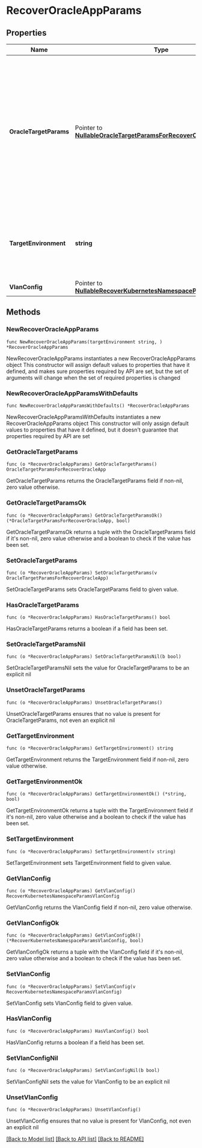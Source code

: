 # RecoverOracleAppParams

## Properties

Name | Type | Description | Notes
------------ | ------------- | ------------- | -------------
**OracleTargetParams** | Pointer to [**NullableOracleTargetParamsForRecoverOracleApp**](OracleTargetParamsForRecoverOracleApp.md) | Specifies the params for recovering to a oracle host. Provided oracle backup should be recovered to same type of target host. For Example: If you have oracle backup taken from a physical host then that should be recovered to physical host only. | [optional] 
**TargetEnvironment** | **string** | Specifies the environment of the recovery target. The corresponding params below must be filled out. | 
**VlanConfig** | Pointer to [**NullableRecoverKubernetesNamespaceParamsVlanConfig**](RecoverKubernetesNamespaceParamsVlanConfig.md) |  | [optional] 

## Methods

### NewRecoverOracleAppParams

`func NewRecoverOracleAppParams(targetEnvironment string, ) *RecoverOracleAppParams`

NewRecoverOracleAppParams instantiates a new RecoverOracleAppParams object
This constructor will assign default values to properties that have it defined,
and makes sure properties required by API are set, but the set of arguments
will change when the set of required properties is changed

### NewRecoverOracleAppParamsWithDefaults

`func NewRecoverOracleAppParamsWithDefaults() *RecoverOracleAppParams`

NewRecoverOracleAppParamsWithDefaults instantiates a new RecoverOracleAppParams object
This constructor will only assign default values to properties that have it defined,
but it doesn't guarantee that properties required by API are set

### GetOracleTargetParams

`func (o *RecoverOracleAppParams) GetOracleTargetParams() OracleTargetParamsForRecoverOracleApp`

GetOracleTargetParams returns the OracleTargetParams field if non-nil, zero value otherwise.

### GetOracleTargetParamsOk

`func (o *RecoverOracleAppParams) GetOracleTargetParamsOk() (*OracleTargetParamsForRecoverOracleApp, bool)`

GetOracleTargetParamsOk returns a tuple with the OracleTargetParams field if it's non-nil, zero value otherwise
and a boolean to check if the value has been set.

### SetOracleTargetParams

`func (o *RecoverOracleAppParams) SetOracleTargetParams(v OracleTargetParamsForRecoverOracleApp)`

SetOracleTargetParams sets OracleTargetParams field to given value.

### HasOracleTargetParams

`func (o *RecoverOracleAppParams) HasOracleTargetParams() bool`

HasOracleTargetParams returns a boolean if a field has been set.

### SetOracleTargetParamsNil

`func (o *RecoverOracleAppParams) SetOracleTargetParamsNil(b bool)`

 SetOracleTargetParamsNil sets the value for OracleTargetParams to be an explicit nil

### UnsetOracleTargetParams
`func (o *RecoverOracleAppParams) UnsetOracleTargetParams()`

UnsetOracleTargetParams ensures that no value is present for OracleTargetParams, not even an explicit nil
### GetTargetEnvironment

`func (o *RecoverOracleAppParams) GetTargetEnvironment() string`

GetTargetEnvironment returns the TargetEnvironment field if non-nil, zero value otherwise.

### GetTargetEnvironmentOk

`func (o *RecoverOracleAppParams) GetTargetEnvironmentOk() (*string, bool)`

GetTargetEnvironmentOk returns a tuple with the TargetEnvironment field if it's non-nil, zero value otherwise
and a boolean to check if the value has been set.

### SetTargetEnvironment

`func (o *RecoverOracleAppParams) SetTargetEnvironment(v string)`

SetTargetEnvironment sets TargetEnvironment field to given value.


### GetVlanConfig

`func (o *RecoverOracleAppParams) GetVlanConfig() RecoverKubernetesNamespaceParamsVlanConfig`

GetVlanConfig returns the VlanConfig field if non-nil, zero value otherwise.

### GetVlanConfigOk

`func (o *RecoverOracleAppParams) GetVlanConfigOk() (*RecoverKubernetesNamespaceParamsVlanConfig, bool)`

GetVlanConfigOk returns a tuple with the VlanConfig field if it's non-nil, zero value otherwise
and a boolean to check if the value has been set.

### SetVlanConfig

`func (o *RecoverOracleAppParams) SetVlanConfig(v RecoverKubernetesNamespaceParamsVlanConfig)`

SetVlanConfig sets VlanConfig field to given value.

### HasVlanConfig

`func (o *RecoverOracleAppParams) HasVlanConfig() bool`

HasVlanConfig returns a boolean if a field has been set.

### SetVlanConfigNil

`func (o *RecoverOracleAppParams) SetVlanConfigNil(b bool)`

 SetVlanConfigNil sets the value for VlanConfig to be an explicit nil

### UnsetVlanConfig
`func (o *RecoverOracleAppParams) UnsetVlanConfig()`

UnsetVlanConfig ensures that no value is present for VlanConfig, not even an explicit nil

[[Back to Model list]](../README.md#documentation-for-models) [[Back to API list]](../README.md#documentation-for-api-endpoints) [[Back to README]](../README.md)


